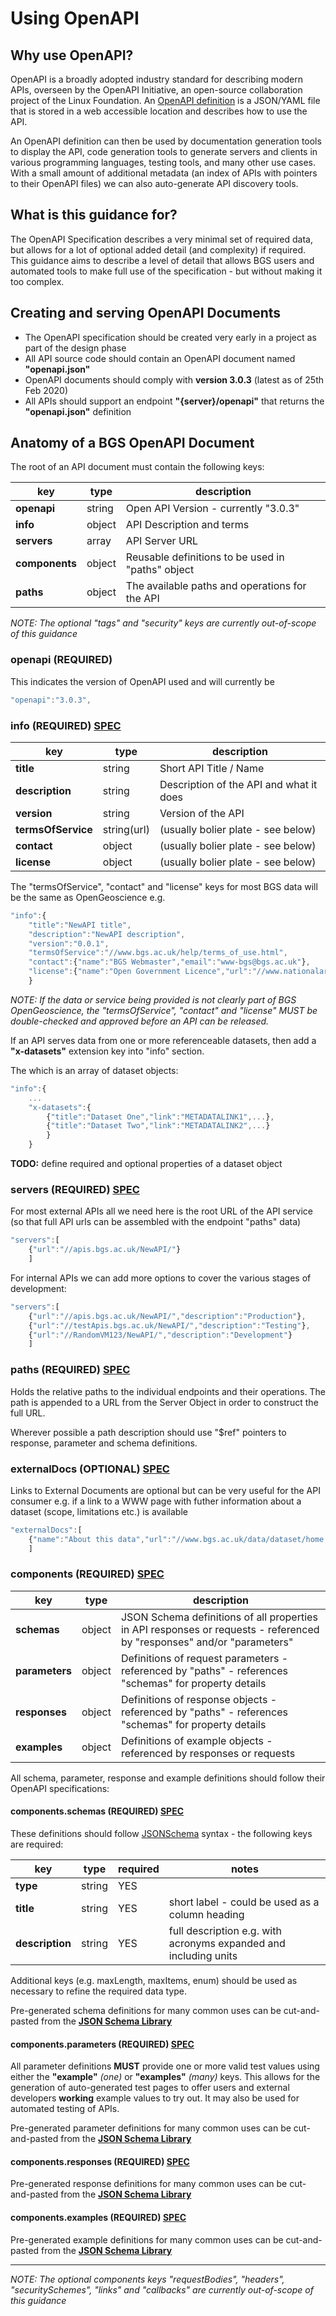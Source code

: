 # Using OpenAPI

## Why use OpenAPI?

OpenAPI is a broadly adopted industry standard for describing modern APIs, overseen by the OpenAPI Initiative, an open-source collaboration project of the Linux Foundation.
An [OpenAPI definition](http://spec.openapis.org/oas/v3.0.3) is a JSON/YAML file that is stored in a web accessible location and describes how to use the API.

An OpenAPI definition can then be used by documentation generation tools to display the API, code generation tools to generate servers and clients in various programming languages, testing tools, and many other use cases.
With a small amount of additional metadata (an index of APIs with pointers to their OpenAPI files) we can also auto-generate API discovery tools.

## What is this guidance for?

The OpenAPI Specification describes a very minimal set of required data, but allows for a lot of optional added detail (and complexity) if required.
This guidance aims to describe a level of detail that allows BGS users and automated tools to make full use of the specification - but without making it too complex.

## Creating and serving OpenAPI Documents

*  The OpenAPI specification should be created very early in a project as part of the design phase
*  All API source code should contain an OpenAPI document named **"openapi.json"**
*  OpenAPI documents should comply with **version 3.0.3** (latest as of 25th Feb 2020)
*  All APIs should support an endpoint **"{server}/openapi"** that returns the **"openapi.json"** definition

## Anatomy of a BGS OpenAPI Document

The root of an API document must contain the following keys:

| key | type | description |
| ------ | ------ | ------ |
| **openapi** | string | Open API Version - currently "3.0.3" |
| **info** | object |  API Description and terms  |
| **servers** | array |  API Server URL |
| **components** | object |  Reusable definitions to be used in "paths" object |
| **paths** | object | The available paths and operations for the API |

*NOTE: The optional "tags" and "security" keys are currently out-of-scope of this guidance*

### openapi (REQUIRED)

This indicates the version of OpenAPI used and will currently be 
```javascript
"openapi":"3.0.3",
```

### info (REQUIRED) [SPEC](http://spec.openapis.org/oas/v3.0.3#info-object)

| key | type | description |
| ------ | ------ | ------ |
| **title** | string | Short API Title / Name |
| **description** | string |  Description of the API and what it does |
| **version** | string | Version of the API |
| **termsOfService** | string(url) | (usually bolier plate - see below) |
| **contact** | object | (usually bolier plate - see below) |
| **license** | object | (usually bolier plate - see below) |

The "termsOfService", "contact" and "license" keys for most BGS data will be the same as OpenGeoscience e.g.

```javascript
"info":{
	"title":"NewAPI title",
	"description":"NewAPI description",
	"version":"0.0.1",
	"termsOfService":"//www.bgs.ac.uk/help/terms_of_use.html",
	"contact":{"name":"BGS Webmaster","email":"www-bgs@bgs.ac.uk"},
	"license":{"name":"Open Government Licence","url":"//www.nationalarchives.gov.uk/doc/open-government-licence/version/3/"}
	}
```

*NOTE: If the data or service being provided is not clearly part of BGS OpenGeoscience, the "termsOfService", "contact" and "license" MUST be double-checked and approved before an API can be released.*

If an API serves data from one or more referenceable datasets, then add a **"x-datasets"** extension key into "info" section.

The which is an array of dataset objects:

```javascript
"info":{
    ...
	"x-datasets":{
	    {"title":"Dataset One","link":"METADATALINK1",...},
	    {"title":"Dataset Two","link":"METADATALINK2",...}
	    }
	}
```
**TODO:** define required and optional properties of a dataset object

### servers (REQUIRED) [SPEC](http://spec.openapis.org/oas/v3.0.3#server-object)

For most external APIs all we need here is the root URL of the API service (so that full API urls can be assembled with the endpoint "paths" data)

```javascript
"servers":[
    {"url":"//apis.bgs.ac.uk/NewAPI/"}
    ]
```

For internal APIs we can add more options to cover the various stages of development:

```javascript
"servers":[
    {"url":"//apis.bgs.ac.uk/NewAPI/","description":"Production"},
    {"url":"//testApis.bgs.ac.uk/NewAPI/","description":"Testing"},
    {"url":"//RandomVM123/NewAPI/","description":"Development"}
    ]
```

### paths (REQUIRED) [SPEC](http://spec.openapis.org/oas/v3.0.3#paths-object)

Holds the relative paths to the individual endpoints and their operations. The path is appended to a URL from the Server Object in order to construct the full URL.

Wherever possible a path description should use "$ref" pointers to response, parameter and schema definitions.

### externalDocs (OPTIONAL) [SPEC](http://spec.openapis.org/oas/v3.0.3#external-documentation-object)

Links to External Documents are optional but can be very useful for the API consumer e.g. if a link to a WWW page with futher information about a dataset (scope, limitations etc.) is available 

```javascript
"externalDocs":[
	{"name":"About this data","url":"//www.bgs.ac.uk/data/dataset/home.html"}
	]
```	
	
### components (REQUIRED) [SPEC](http://spec.openapis.org/oas/v3.0.3#components-object)

| key | type | description |
| ------ | ------ | ------ |
| **schemas** | object | JSON Schema definitions of all properties in API responses or requests - referenced by "responses" and/or "parameters"  |
| **parameters** | object | Definitions of request parameters - referenced by "paths" - references "schemas" for property details |
| **responses** | object | Definitions of response objects - referenced by "paths" - references "schemas" for property details |
| **examples** | object | Definitions of example objects - referenced by responses or requests|

All schema, parameter, response and example definitions should follow their OpenAPI specifications:

#### components.schemas (REQUIRED) [SPEC](http://spec.openapis.org/oas/v3.0.3#schema-object)

These definitions should follow [JSONSchema](https://json-schema.org/specification.html) syntax - the following keys are required:

| key | type | required | notes |
| ------ | ------ | ------ | ------ |
| **type** | string | YES |  |
| **title** | string | YES | short label - could be used as a column heading |
| **description** | string | YES | full description e.g. with acronyms expanded and including units | 

Additional keys (e.g. maxLength, maxItems, enum) should be used as necessary to refine the required data type. 

Pre-generated schema definitions for many common uses can be cut-and-pasted from the **[JSON Schema Library](/appendices/json-schema-library)** 

#### components.parameters (REQUIRED) [SPEC](http://spec.openapis.org/oas/v3.0.3#parameter-object)

All parameter definitions **MUST** provide one or more valid test values using either the **"example"** *(one)* or **"examples"** *(many)* keys. 
This allows for the generation of auto-generated test pages to offer users and external developers **working** example values to try out. 
It may also be used for automated testing of APIs.

Pre-generated parameter definitions for many common uses can be cut-and-pasted from the **[JSON Schema Library](/appendices/json-schema-library)** 

#### components.responses (REQUIRED) [SPEC](http://spec.openapis.org/oas/v3.0.3#responses-object)

Pre-generated response definitions for many common uses can be cut-and-pasted from the **[JSON Schema Library](/appendices/json-schema-library)** 

#### components.examples (REQUIRED) [SPEC](http://spec.openapis.org/oas/v3.0.3#example-object)

Pre-generated example definitions for many common uses can be cut-and-pasted from the **[JSON Schema Library](/appendices/json-schema-library)** 
	
---
	
*NOTE: The optional components keys "requestBodies", "headers", "securitySchemes", "links" and "callbacks"  are currently out-of-scope of this guidance*
